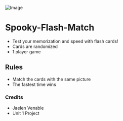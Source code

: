 
![Image](https://img.freepik.com/free-vector/flat-halloween-pumpkins-collection_52683-74293.jpg?w=2000)

# Spooky-Flash-Match

* Test your memorization and speed with flash cards!
* Cards are randomized
* 1 player game


## Rules

* Match the cards with the same picture
* The fastest time wins


### Credits

* Jaelen Venable
* Unit 1 Project
